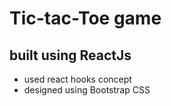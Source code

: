 # Tic-tac-Toe game 
## built using ReactJs
* used react hooks concept
* designed using Bootstrap CSS
